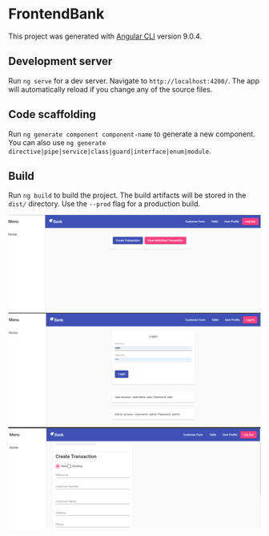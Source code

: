 # FrontendBank

This project was generated with [Angular CLI](https://github.com/angular/angular-cli) version 9.0.4.

## Development server

Run `ng serve` for a dev server. Navigate to `http://localhost:4200/`. The app will automatically reload if you change any of the source files.

## Code scaffolding

Run `ng generate component component-name` to generate a new component. You can also use `ng generate directive|pipe|service|class|guard|interface|enum|module`.

## Build

Run `ng build` to build the project. The build artifacts will be stored in the `dist/` directory. Use the `--prod` flag for a production build.


![login-page](/src/assets/img.png?raw=true "home page")
![login-page](/src/assets/img_1.png?raw=true "login page")
![login-page](/src/assets/img_2.png?raw=true "transaction page")
